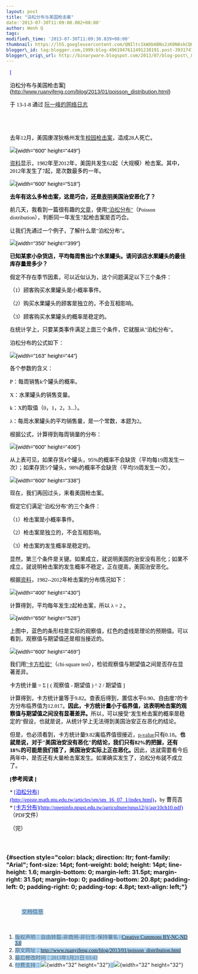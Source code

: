 ```yaml
--- 
layout: post 
title: "泊松分布与美国枪击案" 
date:'2013-07-30T11:09:00.002+08:00' 
author: Wenh Q
tags:
modified\_time: '2013-07-30T11:09:30.839+08:00' 
thumbnail: https://lh5.googleusercontent.com/QNIltc1kWXb6BNs2zK0N8skCQQAVjRSp\_93Z\_oIY1LB5eTNzN7ZhA9IF\_SIGDCqmXmQbzIp7--OXT9M84gj2yoMjdiwRkLVybEFYoWouw4UV3VU9ktWHB0xK=s72-c
blogger\_id: tag:blogger.com,1999:blog-4961947611491238191.post-3931747922106759122
blogger\_orig\_url: http://binaryware.blogspot.com/2013/07/blog-post\_8464.html
---
```


<div
style="color: black; direction: ltr; font-family: &quot;Arial&quot;; font-size: 11pt; margin-bottom: 0; margin-left: 7.5pt; margin-right: 7.5pt; margin-top: 0; padding: 0;">

<span
style="color: #0000ee; font-family: &quot;Verdana&quot;; text-decoration: underline;">[

泊松分布与美国枪击案](http://www.ruanyifeng.com/blog/2013/01/poisson_distribution.html)</span>

</div>

<div
style="color: black; direction: ltr; font-family: &quot;Arial&quot;; font-size: 11pt; margin-bottom: 0; margin-left: 7.5pt; margin-right: 7.5pt; margin-top: 0; padding-bottom: 8pt; padding-left: 0; padding-right: 0; padding-top: 0;">

<span style="font-family: &quot;Verdana&quot;;">于 13-1-8 通过
</span><span
style="color: #0000ee; font-family: &quot;Verdana&quot;; text-decoration: underline;">[阮一峰的网络日志](http://www.ruanyifeng.com/blog/)</span>

</div>

<div
style="color: black; direction: ltr; font-family: &quot;Arial&quot;; font-size: 11pt; height: 11pt; margin-bottom: 0; margin-left: 7.5pt; margin-right: 7.5pt; margin-top: 0; padding: 0;">

<span
style="color: #0000ee; font-family: &quot;Verdana&quot;; text-decoration: underline;">[](http://www.ruanyifeng.com/blog/)</span>

</div>

<div
style="color: black; direction: ltr; font-family: &quot;Arial&quot;; font-size: 11pt; margin-bottom: 0; margin-left: 7.5pt; margin-right: 7.5pt; margin-top: 0; padding: 0;">

<span
style="font-family: &quot;Verdana&quot;;">去年12月，美国康涅狄格州发生</span><span
style="color: #0000ee; font-family: &quot;Verdana&quot;; text-decoration: underline;">[校园枪击案](http://news.qq.com/a/20121215/000199.htm)</span><span
style="font-family: &quot;Verdana&quot;;">，造成28人死亡。</span>

</div>

<div
style="color: black; direction: ltr; font-family: &quot;Arial&quot;; font-size: 11pt; margin-bottom: 0; margin-left: 7.5pt; margin-right: 7.5pt; margin-top: 0; padding: 0;">

![](https://lh5.googleusercontent.com/QNIltc1kWXb6BNs2zK0N8skCQQAVjRSp_93Z_oIY1LB5eTNzN7ZhA9IF_SIGDCqmXmQbzIp7--OXT9M84gj2yoMjdiwRkLVybEFYoWouw4UV3VU9ktWHB0xK){width="600"
height="449"}

</div>

<div
style="color: black; direction: ltr; font-family: &quot;Arial&quot;; font-size: 11pt; margin-bottom: 0; margin-left: 7.5pt; margin-right: 7.5pt; margin-top: 0; padding: 0;">

<span
style="color: #0000ee; font-family: &quot;Verdana&quot;; text-decoration: underline;">[资料](http://www.motherjones.com/politics/2012/07/mass-shootings-map?page=2)</span><span
style="font-family: &quot;Verdana&quot;;">显示，1982年至2012年，美国共发生62起（大规模）枪击案。其中，2012年发生了7起，是次数最多的一年。</span>

</div>

<div
style="color: black; direction: ltr; font-family: &quot;Arial&quot;; font-size: 11pt; margin-bottom: 0; margin-left: 7.5pt; margin-right: 7.5pt; margin-top: 0; padding: 0;">

![](https://lh5.googleusercontent.com/5qCWKYkgnFN5iIzq0BiGaOcAy6nabal1Jrd-8714xstXBWLuNWHQLqfjYhptc46r6ujXqNzVmCNC3BrWoMHCvEhQfiSsypDOfY4taPWxz2cbFBGfuFceI6VU){width="600"
height="518"}

</div>

<div
style="color: black; direction: ltr; font-family: &quot;Arial&quot;; font-size: 11pt; margin-bottom: 0; margin-left: 7.5pt; margin-right: 7.5pt; margin-top: 0; padding: 0;">

<span
style="font-family: &quot;Verdana&quot;; font-weight: bold;">去年有这么多枪击案，这是巧合，还是</span><span
style="color: #0000ee; font-family: &quot;Verdana&quot;; font-weight: bold; text-decoration: underline;">[表明](http://www.tnr.com/blog/plank/111149/why-are-mass-shootings-the-rise)</span><span
style="font-family: &quot;Verdana&quot;; font-weight: bold;">美国治安恶化了？</span>

</div>

<div
style="color: black; direction: ltr; font-family: &quot;Arial&quot;; font-size: 11pt; margin-bottom: 0; margin-left: 7.5pt; margin-right: 7.5pt; margin-top: 0; padding: 0;">

<span
style="font-family: &quot;Verdana&quot;;">前几天，我看到一篇很有趣的</span><span
style="color: #0000ee; font-family: &quot;Verdana&quot;; text-decoration: underline;">[文章](http://www.empiricalzeal.com/2012/12/24/are-mass-shootings-really-random-events-a-look-at-the-us-numbers/)</span><span
style="font-family: &quot;Verdana&quot;;">，使用</span><span
style="color: #0000ee; font-family: &quot;Verdana&quot;; text-decoration: underline;">["泊松分布"](http://zh.wikipedia.org/zh-cn/%E6%B3%8A%E6%9D%BE%E5%88%86%E4%BD%88)</span><span
style="font-family: &quot;Verdana&quot;;">（Poisson
distribution），判断同一年发生7起枪击案是否巧合。</span>

</div>

<div
style="color: black; direction: ltr; font-family: &quot;Arial&quot;; font-size: 11pt; margin-bottom: 0; margin-left: 7.5pt; margin-right: 7.5pt; margin-top: 0; padding: 0;">

<span
style="font-family: &quot;Verdana&quot;;">让我们先通过一个例子，了解什么是"泊松分布"。</span>

</div>

<div
style="color: black; direction: ltr; font-family: &quot;Arial&quot;; font-size: 11pt; margin-bottom: 0; margin-left: 7.5pt; margin-right: 7.5pt; margin-top: 0; padding: 0;">

![](https://lh4.googleusercontent.com/rp3oLTb5aH4Q2l5KCXXqxpFjeio28tnWBsURpA9EFPE884RVxeMQ6kpqdPojeyG6nCPlxmkLB20Cyc9sx7BcAxgeppyiANDCtSbSRVsnDUKdAN0YLCqD5Fgk){width="350"
height="399"}

</div>

<div
style="color: black; direction: ltr; font-family: &quot;Arial&quot;; font-size: 11pt; margin-bottom: 0; margin-left: 7.5pt; margin-right: 7.5pt; margin-top: 0; padding: 0;">

<span
style="font-family: &quot;Verdana&quot;; font-weight: bold;">已知某家小杂货店，平均每周售出2个水果罐头。请问该店水果罐头的最佳库存量是多少？</span>

</div>

<div
style="color: black; direction: ltr; font-family: &quot;Arial&quot;; font-size: 11pt; margin-bottom: 0; margin-left: 7.5pt; margin-right: 7.5pt; margin-top: 0; padding: 0;">

<span
style="font-family: &quot;Verdana&quot;;">假定不存在季节因素，可以近似认为，这个问题满足以下三个条件：</span>

</div>

<div
style="color: black; direction: ltr; font-family: &quot;Arial&quot;; font-size: 11pt; margin-bottom: 0; margin-left: 7.5pt; margin-right: 7.5pt; margin-top: 0; padding: 0;">

<span
style="font-family: &quot;Verdana&quot;;">（1）顾客购买水果罐头是小概率事件。</span>

</div>

<div
style="color: black; direction: ltr; font-family: &quot;Arial&quot;; font-size: 11pt; margin-bottom: 0; margin-left: 7.5pt; margin-right: 7.5pt; margin-top: 0; padding: 0;">

<span
style="font-family: &quot;Verdana&quot;;">（2）购买水果罐头的顾客是独立的，不会互相影响。</span>

</div>

<div
style="color: black; direction: ltr; font-family: &quot;Arial&quot;; font-size: 11pt; margin-bottom: 0; margin-left: 7.5pt; margin-right: 7.5pt; margin-top: 0; padding: 0;">

<span
style="font-family: &quot;Verdana&quot;;">（3）顾客购买水果罐头的概率是稳定的。</span>

</div>

<div
style="color: black; direction: ltr; font-family: &quot;Arial&quot;; font-size: 11pt; margin-bottom: 0; margin-left: 7.5pt; margin-right: 7.5pt; margin-top: 0; padding: 0;">

<span
style="font-family: &quot;Verdana&quot;;">在统计学上，只要某类事件满足上面三个条件，它就服从"泊松分布"。</span>

</div>

<div
style="color: black; direction: ltr; font-family: &quot;Arial&quot;; font-size: 11pt; margin-bottom: 0; margin-left: 7.5pt; margin-right: 7.5pt; margin-top: 0; padding: 0;">

<span
style="font-family: &quot;Verdana&quot;;">泊松分布的公式如下：</span>

</div>

<div
style="color: black; direction: ltr; font-family: &quot;Arial&quot;; font-size: 11pt; margin-bottom: 0; margin-left: 7.5pt; margin-right: 7.5pt; margin-top: 0; padding: 0;">

![](https://lh3.googleusercontent.com/_fsJFNJreGhSjBdRis8sgRI02N6JzNtf2XY-Bo8tVuEsiUm57biNiuYC_w0JKiZxityGjoCC_f07C0MbB0rjI1olV03SzwnkPYnOvi7h0k5dlwPZtJM5nzKN){width="163"
height="44"}

</div>

<div
style="color: black; direction: ltr; font-family: &quot;Arial&quot;; font-size: 11pt; margin-bottom: 0; margin-left: 7.5pt; margin-right: 7.5pt; margin-top: 0; padding: 0;">

<span style="font-family: &quot;Verdana&quot;;">各个参数的含义：</span>

</div>

<div
style="color: black; direction: ltr; font-family: &quot;Arial&quot;; font-size: 11pt; margin-bottom: 0; margin-left: 7.5pt; margin-right: 7.5pt; margin-top: 0; padding: 0;">

<span
style="font-family: &quot;Verdana&quot;;">P：每周销售k个罐头的概率。</span>

</div>

<div
style="color: black; direction: ltr; font-family: &quot;Arial&quot;; font-size: 11pt; margin-bottom: 0; margin-left: 7.5pt; margin-right: 7.5pt; margin-top: 0; padding: 0;">

<span
style="font-family: &quot;Verdana&quot;;">X：水果罐头的销售变量。</span>

</div>

<div
style="color: black; direction: ltr; font-family: &quot;Arial&quot;; font-size: 11pt; margin-bottom: 0; margin-left: 7.5pt; margin-right: 7.5pt; margin-top: 0; padding: 0;">

<span
style="font-family: &quot;Verdana&quot;;">k：X的取值（0，1，2，3...）。</span>

</div>

<div
style="color: black; direction: ltr; font-family: &quot;Arial&quot;; font-size: 11pt; margin-bottom: 0; margin-left: 7.5pt; margin-right: 7.5pt; margin-top: 0; padding: 0;">

<span
style="font-family: &quot;Verdana&quot;;">λ：每周水果罐头的平均销售量，是一个常数，本题为2。</span>

</div>

<div
style="color: black; direction: ltr; font-family: &quot;Arial&quot;; font-size: 11pt; margin-bottom: 0; margin-left: 7.5pt; margin-right: 7.5pt; margin-top: 0; padding: 0;">

<span
style="font-family: &quot;Verdana&quot;;">根据公式，计算得到每周销量的分布：</span>

</div>

<div
style="color: black; direction: ltr; font-family: &quot;Arial&quot;; font-size: 11pt; margin-bottom: 0; margin-left: 7.5pt; margin-right: 7.5pt; margin-top: 0; padding: 0;">

![](https://lh6.googleusercontent.com/jYP8y-2_rA4GsDlzRjqb8pO3Ed8-aR5aIbZresDIJ-eLhoyYTYabjqbwDsc1fhDXc9l2tNFZfSVa84Jzk2lsl8eEAy7C-y67aO0gAAs_gqO52CWeUqFCK65n){width="600"
height="406"}

</div>

<div
style="color: black; direction: ltr; font-family: &quot;Arial&quot;; font-size: 11pt; margin-bottom: 0; margin-left: 7.5pt; margin-right: 7.5pt; margin-top: 0; padding: 0;">

<span
style="font-family: &quot;Verdana&quot;;">从上表可见，如果存货4个罐头，95%的概率不会缺货（平均每19周发生一次）；如果存货5个罐头，98%的概率不会缺货（平均59周发生一次）。</span>

</div>

<div
style="color: black; direction: ltr; font-family: &quot;Arial&quot;; font-size: 11pt; margin-bottom: 0; margin-left: 7.5pt; margin-right: 7.5pt; margin-top: 0; padding: 0;">

![](https://lh3.googleusercontent.com/6uKLWKgpJhpz9U6_Ou8FP96iEyH3k3LTg4DBEk4eApKfazf28sgFJRHHOFbyeiJfoV7k6TO4FHbjHjfiuRKCflqzxeg3Q7Aq85QMeNZ8hK0gxzmLjp5spU6p){width="600"
height="338"}

</div>

<div
style="color: black; direction: ltr; font-family: &quot;Arial&quot;; font-size: 11pt; margin-bottom: 0; margin-left: 7.5pt; margin-right: 7.5pt; margin-top: 0; padding: 0;">

<span
style="font-family: &quot;Verdana&quot;;">现在，我们再回过头，来看美国枪击案。</span>

</div>

<div
style="color: black; direction: ltr; font-family: &quot;Arial&quot;; font-size: 11pt; margin-bottom: 0; margin-left: 7.5pt; margin-right: 7.5pt; margin-top: 0; padding: 0;">

<span
style="font-family: &quot;Verdana&quot;;">假定它们满足"泊松分布"的三个条件：</span>

</div>

<div
style="color: black; direction: ltr; font-family: &quot;Arial&quot;; font-size: 11pt; margin-bottom: 0; margin-left: 7.5pt; margin-right: 7.5pt; margin-top: 0; padding: 0;">

<span
style="font-family: &quot;Verdana&quot;;">（1）枪击案是小概率事件。</span>

</div>

<div
style="color: black; direction: ltr; font-family: &quot;Arial&quot;; font-size: 11pt; margin-bottom: 0; margin-left: 7.5pt; margin-right: 7.5pt; margin-top: 0; padding: 0;">

<span
style="font-family: &quot;Verdana&quot;;">（2）枪击案是独立的，不会互相影响。</span>

</div>

<div
style="color: black; direction: ltr; font-family: &quot;Arial&quot;; font-size: 11pt; margin-bottom: 0; margin-left: 7.5pt; margin-right: 7.5pt; margin-top: 0; padding: 0;">

<span
style="font-family: &quot;Verdana&quot;;">（3）枪击案的发生概率是稳定的。</span>

</div>

<div
style="color: black; direction: ltr; font-family: &quot;Arial&quot;; font-size: 11pt; margin-bottom: 0; margin-left: 7.5pt; margin-right: 7.5pt; margin-top: 0; padding: 0;">

<span
style="font-family: &quot;Verdana&quot;;">显然，第三个条件是关键。如果成立，就说明美国的治安没有恶化；如果不成立，就说明枪击案的发生概率不稳定，正在提高，美国治安恶化。</span>

</div>

<div
style="color: black; direction: ltr; font-family: &quot;Arial&quot;; font-size: 11pt; margin-bottom: 0; margin-left: 7.5pt; margin-right: 7.5pt; margin-top: 0; padding: 0;">

<span style="font-family: &quot;Verdana&quot;;">根据</span><span
style="color: #0000ee; font-family: &quot;Verdana&quot;; text-decoration: underline;">[资料](http://www.motherjones.com/politics/2012/07/mass-shootings-map?page=2)</span><span
style="font-family: &quot;Verdana&quot;;">，1982--2012年枪击案的分布情况如下：</span>

</div>

<div
style="color: black; direction: ltr; font-family: &quot;Arial&quot;; font-size: 11pt; margin-bottom: 0; margin-left: 7.5pt; margin-right: 7.5pt; margin-top: 0; padding: 0;">

![](https://lh3.googleusercontent.com/tqKirlWynphrY3Vq-8salU8wEo1NLe47u-YK2lf0NfCfckHiwNx-uj1NK_02eEWqgf6Lphea2Wn-P345ndwzbzWzKiTzp6Yw3HWidD-nOhV6nXEeFs5G-ViL){width="400"
height="430"}

</div>

<div
style="color: black; direction: ltr; font-family: &quot;Arial&quot;; font-size: 11pt; margin-bottom: 0; margin-left: 7.5pt; margin-right: 7.5pt; margin-top: 0; padding: 0;">

<span
style="font-family: &quot;Verdana&quot;;">计算得到，平均每年发生2起枪击案，所以
λ = 2 。</span>

</div>

<div
style="color: black; direction: ltr; font-family: &quot;Arial&quot;; font-size: 11pt; margin-bottom: 0; margin-left: 7.5pt; margin-right: 7.5pt; margin-top: 0; padding: 0;">

![](https://lh6.googleusercontent.com/TYaq-vASFftprPVpckLXk4pNT20S8bXtDKcl9ghBPlESklSiSOwRaGgofmIlE3jPXC5lUtPjBx_bYGIz_5Z1jcyYKFMBLzpgWFDn5ZJM658PUMtQnlpVYC-8){width="650"
height="528"}

</div>

<div
style="color: black; direction: ltr; font-family: &quot;Arial&quot;; font-size: 11pt; margin-bottom: 0; margin-left: 7.5pt; margin-right: 7.5pt; margin-top: 0; padding: 0;">

<span
style="font-family: &quot;Verdana&quot;;">上图中，蓝色的条形柱是实际的观察值，红色的虚线是理论的预期值。可以看到，观察值与期望值还是相当接近的。</span>

</div>

<div
style="color: black; direction: ltr; font-family: &quot;Arial&quot;; font-size: 11pt; margin-bottom: 0; margin-left: 7.5pt; margin-right: 7.5pt; margin-top: 0; padding: 0;">

![](https://lh6.googleusercontent.com/_hDDe84AdNPagoJayQQKNzPT8_57MSnz-rh8nqFNmhSs6Hc3d6irOWNdi_Ma01pBFKpM8ePbYBKV7xEvbrEc1AsfHwY8q6Cw4abDElSzsv5ebnWrqchdo9zo){width="600"
height="469"}

</div>

<div
style="color: black; direction: ltr; font-family: &quot;Arial&quot;; font-size: 11pt; margin-bottom: 0; margin-left: 7.5pt; margin-right: 7.5pt; margin-top: 0; padding: 0;">

<span style="font-family: &quot;Verdana&quot;;">我们用</span><span
style="color: #0000ee; font-family: &quot;Verdana&quot;; text-decoration: underline;">["卡方检验"](http://en.wikipedia.org/wiki/Pearson%27s_chi-squared_test)</span><span
style="font-family: &quot;Verdana&quot;;">（chi-square
test），检验观察值与期望值之间是否存在显著差异。</span>

</div>

<div
style="color: black; direction: ltr; font-family: &quot;Arial&quot;; font-size: 11pt; margin-bottom: 0; margin-left: 7.5pt; margin-right: 7.5pt; margin-top: 0; padding: 0;">

<span style="font-family: &quot;Verdana&quot;;">卡方统计量 = Σ 
[ (
观察值 - 期望值 ) 
^ 2 / 期望值 
]</span>

</div>

<div
style="color: black; direction: ltr; font-family: &quot;Arial&quot;; font-size: 11pt; margin-bottom: 0; margin-left: 7.5pt; margin-right: 7.5pt; margin-top: 0; padding: 0;">

<span
style="font-family: &quot;Verdana&quot;;">计算得到，卡方统计量等于9.82。查表后得到，置信水平0.90、自由度7的卡方分布临界值为12.017。</span><span
style="font-family: &quot;Verdana&quot;; font-weight: bold;">因此，卡方统计量小于临界值，这表明枪击案的观察值与期望值之间没有显著差异。</span><span
style="font-family: &quot;Verdana&quot;;">所以，可以接受"发生枪击案的概率是稳定的"假设，也就是说，从统计学上无法得到美国治安正在恶化的结论。</span>

</div>

<div
style="color: black; direction: ltr; font-family: &quot;Arial&quot;; font-size: 11pt; margin-bottom: 0; margin-left: 7.5pt; margin-right: 7.5pt; margin-top: 0; padding: 0;">

<span
style="font-family: &quot;Verdana&quot;;">但是，也必须看到，卡方统计量9.82离临界值很接近，</span><span
style="color: #0000ee; font-family: &quot;Verdana&quot;; text-decoration: underline;">[p-value](http://en.wikipedia.org/wiki/P-value)</span><span
style="font-family: &quot;Verdana&quot;;">只有0.18。</span><span
style="font-family: &quot;Verdana&quot;; font-weight: bold;">也就是说，对于"美国治安没有恶化"的结论，我们只有82%的把握，还有18%的可能是我们错了，美国治安实际上正在恶化。</span><span
style="font-family: &quot;Verdana&quot;;">因此，这就需要看今后两年中，是否还有大量枪击案发生。如果确实发生了，泊松分布就不成立了。</span>

</div>

<div
style="color: black; direction: ltr; font-family: &quot;Arial&quot;; font-size: 11pt; margin-bottom: 0; margin-left: 7.5pt; margin-right: 7.5pt; margin-top: 0; padding: 0;">

<span
style="font-family: &quot;Verdana&quot;; font-weight: bold;">
[参考阅读
]</span>

</div>

<div
style="color: black; direction: ltr; font-family: &quot;Arial&quot;; font-size: 11pt; margin-bottom: 0; margin-left: 7.5pt; margin-right: 7.5pt; margin-top: 0; padding: 0;">

<span style="font-family: &quot;Verdana&quot;;">
* </span><span
style="color: #0000ee; font-family: &quot;Verdana&quot;; text-decoration: underline;">[泊松分布](http://episte.math.ntu.edu.tw/articles/sm/sm_16_07_1/index.html)</span><span
style="font-family: &quot;Verdana&quot;;">，by 曹亮吉</span>

</div>

<div
style="color: black; direction: ltr; font-family: &quot;Arial&quot;; font-size: 11pt; margin-bottom: 0; margin-left: 7.5pt; margin-right: 7.5pt; margin-top: 0; padding: 0;">

<span style="font-family: &quot;Verdana&quot;;">
* </span><span
style="color: #0000ee; font-family: &quot;Verdana&quot;; text-decoration: underline;">[卡方分布](http://openinfo.npust.edu.tw/agriculture/npus12/jj/agr10ch10.pdf)</span><span
style="font-family: &quot;Verdana&quot;;">（PDF文件）</span>

</div>

<div
style="color: black; direction: ltr; font-family: &quot;Arial&quot;; font-size: 11pt; margin-bottom: 0; margin-left: 7.5pt; margin-right: 7.5pt; margin-top: 0; padding-bottom: 16pt; padding-left: 0; padding-right: 0; padding-top: 0;">

<span style="font-family: &quot;Verdana&quot;;">（完）</span>

</div>

### <span style="font-family: &quot;Verdana&quot;;"></span> {#section style="color: black; direction: ltr; font-family: "Arial"; font-size: 14pt; font-weight: bold; height: 14pt; line-height: 1.6; margin-bottom: 0; margin-left: 31.5pt; margin-right: 31.5pt; margin-top: 0; padding-bottom: 20.8pt; padding-left: 0; padding-right: 0; padding-top: 4.8pt; text-align: left;"}

<div
style="color: black; direction: ltr; font-family: &quot;Arial&quot;; font-size: 11pt; line-height: 1.6; margin-bottom: 0; margin-left: 31.5pt; margin-right: 31.5pt; margin-top: 0; padding-bottom: 12pt; padding-left: 0; padding-right: 0; padding-top: 12pt;">

<span
style="background-color: #aad2f0; color: #556677; font-family: &quot;Verdana&quot;;">文档信息</span>

</div>

1.  <span
    style="background-color: #aad2f0; color: #556677; font-family: &quot;Verdana&quot;;">版权声明：自由转载-非商用-非衍生-保持署名
    | </span><span
    style="background-color: #aad2f0; color: #0000ee; font-family: &quot;Verdana&quot;; text-decoration: underline;">[Creative
    Commons BY-NC-ND
    3.0](http://creativecommons.org/licenses/by-nc-nd/3.0/deed.zh)</span>
2.  <span
    style="background-color: #aad2f0; color: #556677; font-family: &quot;Verdana&quot;;">原文网址：</span><span
    style="background-color: #aad2f0; color: #0000ee; font-family: &quot;Verdana&quot;; text-decoration: underline;"><http://www.ruanyifeng.com/blog/2013/01/poisson_distribution.html></span>
3.  <span
    style="background-color: #aad2f0; color: #556677; font-family: &quot;Verdana&quot;;">最后修改时间：2013年1月21日
    03:43</span>
4.  <span
    style="background-color: #aad2f0; color: #556677; font-family: &quot;Verdana&quot;;">付费支持：</span>![](https://lh3.googleusercontent.com/ml8nCpd7IgIexImQ1yr5GhKj4iRysrK6gf83a6xFytZ9XYM9fuYGmLC_ZddPIKQczNKXQKOyCKftJnXMH2Cxg5KneMYmMyFhum_0kBTKvtwejX4IBtS0Pxxe){width="32"
    height="32"}<span
    style="background-color: #aad2f0; color: #556677; font-family: &quot;Verdana&quot;;"> |
    </span>![](https://lh6.googleusercontent.com/i1aJY8v9zJ5qkVUkWKYLy-DuIIEet4_5GLPw2BpIEVzvhSl-gKNfsKqIMawaOixABKsSZrZFgjdJQGMPcyuqJdsyeRWTTTHdt1eh2unW91iO2UtDDssX-ZuY){width="32"
    height="32"}

